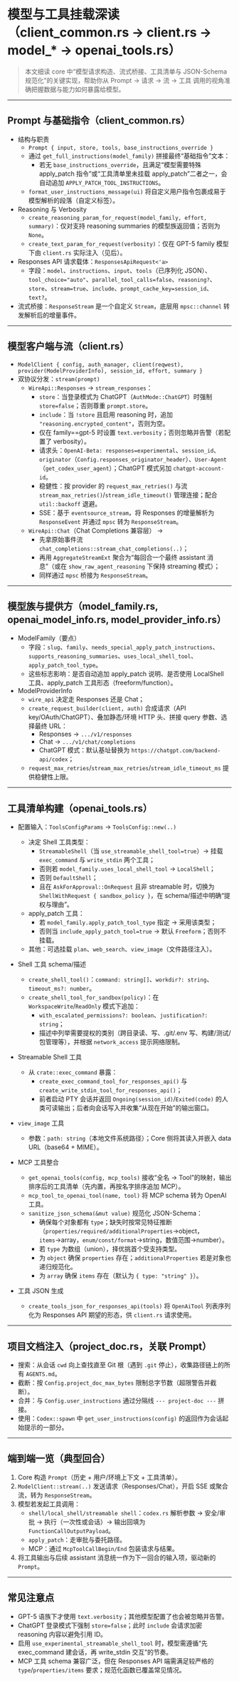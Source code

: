 # 模型与工具挂载深读（client_common.rs → client.rs → model_* → openai_tools.rs）

> 本文细读 core 中“模型请求构造、流式桥接、工具清单与 JSON-Schema 规范化”的关键实现，帮助你从 Prompt → 请求 → 流 → 工具 调用的视角准确把握数据与能力如何暴露给模型。

---

## Prompt 与基础指令（client_common.rs）

- 结构与职责
  - `Prompt { input, store, tools, base_instructions_override }`
  - 通过 `get_full_instructions(model_family)` 拼接最终“基础指令”文本：
    - 若无 `base_instructions_override`，且满足“模型需要特殊 apply_patch 指令”或“工具清单里未挂载 apply_patch”二者之一，会自动追加 `APPLY_PATCH_TOOL_INSTRUCTIONS`。
  - `format_user_instructions_message(ui)` 将自定义用户指令包裹成易于模型解析的段落（自定义标签）。
- Reasoning 与 Verbosity
  - `create_reasoning_param_for_request(model_family, effort, summary)`：仅对支持 reasoning summaries 的模型族返回值；否则为 `None`。
  - `create_text_param_for_request(verbosity)`：仅在 GPT-5 family 模型下由 `client.rs` 实际注入（见后）。
- Responses API 请求载体：`ResponsesApiRequest<'a>`
  - 字段：`model`、`instructions`、`input`、`tools`（已序列化 JSON）、`tool_choice="auto"`、`parallel_tool_calls=false`、`reasoning?`、`store`、`stream=true`、`include`、`prompt_cache_key=session_id`、`text?`。
- 流式桥接：`ResponseStream` 是一个自定义 `Stream`，底层用 `mpsc::channel` 转发解析后的增量事件。

---

## 模型客户端与流（client.rs）

- `ModelClient { config, auth_manager, client(reqwest), provider(ModelProviderInfo), session_id, effort, summary }`
- 双协议分发：`stream(prompt)`
  - `WireApi::Responses` → `stream_responses`：
    - `store`：当登录模式为 ChatGPT（`AuthMode::ChatGPT`）时强制 `store=false`；否则尊重 `prompt.store`。
    - `include`：当 `!store` 且启用 reasoning 时，追加 `"reasoning.encrypted_content"`，否则为空。
    - 仅在 family==gpt-5 时设置 `text.verbosity`；否则忽略并告警（若配置了 verbosity）。
    - 请求头：`OpenAI-Beta: responses=experimental`、`session_id`、`originator`（`Config.responses_originator_header`）、`User-Agent`（`get_codex_user_agent`）；ChatGPT 模式另加 `chatgpt-account-id`。
    - 稳健性：按 provider 的 `request_max_retries()` 与流 `stream_max_retries()`/`stream_idle_timeout()` 管理连接；配合 `util::backoff` 退避。
    - SSE：基于 `eventsource_stream`，将 Responses 的增量解析为 `ResponseEvent` 并通过 `mpsc` 转为 `ResponseStream`。
  - `WireApi::Chat`（Chat Completions 兼容层） →
    - 先拿原始事件流 `chat_completions::stream_chat_completions(..)`；
    - 再用 `AggregateStreamExt` 聚合为“每回合一个最终 assistant 消息”（或在 `show_raw_agent_reasoning` 下保持 streaming 模式）；
    - 同样通过 `mpsc` 桥接为 `ResponseStream`。

---

## 模型族与提供方（model_family.rs, openai_model_info.rs, model_provider_info.rs）

- ModelFamily（要点）
  - 字段：`slug`、`family`、`needs_special_apply_patch_instructions`、`supports_reasoning_summaries`、`uses_local_shell_tool`、`apply_patch_tool_type`。
  - 这些标志影响：是否自动追加 apply_patch 说明、是否使用 LocalShell 工具、apply_patch 工具形态（freeform/function）。
- ModelProviderInfo
  - `wire_api` 决定走 Responses 还是 Chat；
  - `create_request_builder(client, auth)` 合成请求（API key/OAuth/ChatGPT）、叠加静态/环境 HTTP 头、拼接 query 参数、选择最终 URL：
    - Responses → `.../v1/responses`
    - Chat → `.../v1/chat/completions`
    - ChatGPT 模式：默认基址替换为 `https://chatgpt.com/backend-api/codex`；
  - `request_max_retries`/`stream_max_retries`/`stream_idle_timeout_ms` 提供稳健性上限。

---

## 工具清单构建（openai_tools.rs）

- 配置输入：`ToolsConfigParams` → `ToolsConfig::new(..)`
  - 决定 Shell 工具类型：
    - `StreamableShell`（当 `use_streamable_shell_tool=true`）→ 挂载 `exec_command` 与 `write_stdin` 两个工具；
    - 否则若 `model_family.uses_local_shell_tool` → `LocalShell`；
    - 否则 `DefaultShell`；
    - 且在 `AskForApproval::OnRequest` 且非 streamable 时，切换为 `ShellWithRequest { sandbox_policy }`，在 schema/描述中明确“提权与理由”。
  - apply_patch 工具：
    - 若 `model_family.apply_patch_tool_type` 指定 → 采用该类型；
    - 否则当 `include_apply_patch_tool=true` → 默认 `Freeform`；否则不挂载。
  - 其他：可选挂载 `plan`、`web_search`、`view_image`（文件路径注入）。

- Shell 工具 schema/描述
  - `create_shell_tool()`：`command: string[]`、`workdir?: string`、`timeout_ms?: number`。
  - `create_shell_tool_for_sandbox(policy)`：在 `WorkspaceWrite`/`ReadOnly` 模式下追加：
    - `with_escalated_permissions?: boolean`、`justification?: string`；
    - 描述中列举需要提权的类别（跨目录读、写、.git/.env 写、构建/测试/包管理等），并根据 `network_access` 提示网络限制。

- Streamable Shell 工具
  - 从 `crate::exec_command` 暴露：
    - `create_exec_command_tool_for_responses_api()` 与 `create_write_stdin_tool_for_responses_api()`；
    - 前者启动 PTY 会话并返回 `Ongoing(session_id)`/`Exited(code)` 的人类可读输出；后者向会话写入并收集“从现在开始”的输出窗口。

- `view_image` 工具
  - 参数：`path: string`（本地文件系统路径）；Core 侧将其读入并嵌入 data URL（base64 + MIME）。

- MCP 工具整合
  - `get_openai_tools(config, mcp_tools)` 接收“全名 → Tool”的映射，输出排序后的工具清单（先内置，再按名字排序追加 MCP）。
  - `mcp_tool_to_openai_tool(name, tool)` 将 MCP schema 转为 OpenAI 工具。
  - `sanitize_json_schema(&mut value)` 规范化 JSON-Schema：
    - 确保每个对象都有 `type`；缺失时按常见特征推断（`properties/required/additionalProperties`→object，`items`→array，`enum/const/format`→string，数值范围→number）。
    - 若 `type` 为数组（union），择优挑首个受支持类型。
    - 为 `object` 确保 `properties` 存在；`additionalProperties` 若是对象也递归规范化。
    - 为 `array` 确保 `items` 存在（默认为 `{ type: "string" }`）。

- 工具 JSON 生成
  - `create_tools_json_for_responses_api(tools)` 将 `OpenAiTool` 列表序列化为 Responses API 期望的形态，供 `client.rs` 请求使用。

---

## 项目文档注入（project_doc.rs，关联 Prompt）

- 搜索：从会话 `cwd` 向上查找直至 Git 根（遇到 `.git` 停止），收集路径链上的所有 `AGENTS.md`。
- 截断：按 `Config.project_doc_max_bytes` 限制总字节数（超限警告并截断）。
- 合并：与 `Config.user_instructions` 通过分隔线 `--- project-doc ---` 拼接。
- 使用：`Codex::spawn` 中 `get_user_instructions(config)` 的返回作为会话起始提示的一部分。

---

## 端到端一览（典型回合）

1) Core 构造 `Prompt`（历史 + 用户/环境上下文 + 工具清单）。
2) `ModelClient::stream(..)` 发送请求（Responses/Chat），开启 SSE 或聚合流，转为 `ResponseStream`。
3) 模型若发起工具调用：
   - `shell/local_shell/streamable shell`：`codex.rs` 解析参数 → 安全/审批 → 执行（一次性或会话）→ 输出回填为 `FunctionCallOutputPayload`。
   - `apply_patch`：走审批与委托路径。
   - MCP：通过 `McpToolCallBegin/End` 包装请求与结果。
4) 将工具输出与后续 assistant 消息统一作为下一回合的输入项，驱动新的 `Prompt`。

---

## 常见注意点

- GPT-5 语族下才使用 `text.verbosity`；其他模型配置了也会被忽略并告警。
- ChatGPT 登录模式下强制 `store=false`；此时 `include` 会请求加密 reasoning 内容以避免引用 ID。
- 启用 `use_experimental_streamable_shell_tool` 时，模型需遵循“先 exec_command 建会话，再 write_stdin 交互”的节奏。
- MCP 工具 schema 兼容广泛，但在 Responses API 端需满足较严格的 `type`/`properties/items` 要求；规范化函数已覆盖常见情况。

